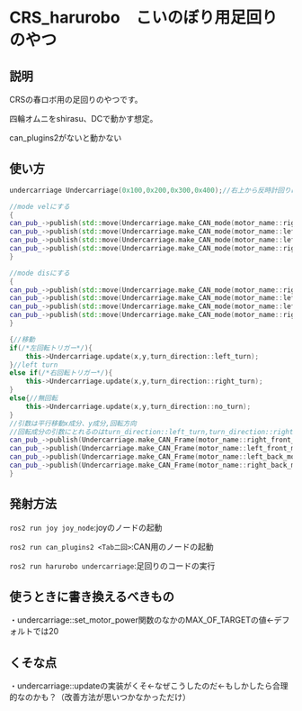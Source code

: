 # CRS_harurobo　こいのぼり用足回りのやつ

## 説明
CRSの春ロボ用の足回りのやつです。

四輪オムニをshirasu、DCで動かす想定。

can_plugins2がないと動かない

## 使い方
```C++
undercarriage Undercarriage(0x100,0x200,0x300,0x400);//右上から反時計回りにcan idで初期化

//mode velにする
{
can_pub_->publish(std::move(Undercarriage.make_CAN_mode(motor_name::right_front_motor,1)));
can_pub_->publish(std::move(Undercarriage.make_CAN_mode(motor_name::left_front_motor,1)));
can_pub_->publish(std::move(Undercarriage.make_CAN_mode(motor_name::left_back_motor,1)));
can_pub_->publish(std::move(Undercarriage.make_CAN_mode(motor_name::right_back_motor,1)));
}

//mode disにする
{
can_pub_->publish(std::move(Undercarriage.make_CAN_mode(motor_name::right_front_motor,0)));
can_pub_->publish(std::move(Undercarriage.make_CAN_mode(motor_name::left_front_motor,0)));
can_pub_->publish(std::move(Undercarriage.make_CAN_mode(motor_name::left_back_motor,0)));
can_pub_->publish(std::move(Undercarriage.make_CAN_mode(motor_name::right_back_motor,0)));
}

{//移動
if(/*左回転トリガー*/){
    this->Undercarriage.update(x,y,turn_direction::left_turn);
}//left turn
else if(/*右回転トリガー*/){
    this->Undercarriage.update(x,y,turn_direction::right_turn);
}
else{//無回転
    this->Undercarriage.update(x,y,turn_direction::no_turn);
}
//引数は平行移動x成分、y成分,回転方向
//回転成分の引数にとれるのはturn_direction::left_turn,turn_direction::right_turn,turn_direction::no_turnのみ
can_pub_->publish(Undercarriage.make_CAN_Frame(motor_name::right_front_motor));
can_pub_->publish(Undercarriage.make_CAN_Frame(motor_name::left_front_motor));
can_pub_->publish(Undercarriage.make_CAN_Frame(motor_name::left_back_motor));
can_pub_->publish(Undercarriage.make_CAN_Frame(motor_name::right_back_motor));
}
```

## 発射方法
`ros2 run joy joy_node`:joyのノードの起動

`ros2 run can_plugins2 <Tab二回>`:CAN用のノードの起動

`ros2 run harurobo undercarriage`:足回りのコードの実行

## 使うときに書き換えるべきもの
・undercarriage::set_motor_power関数のなかのMAX_OF_TARGETの値<-デフォルトでは20

## くそな点
・undercarriage::updateの実装がくそ<-なぜこうしたのだ<-もしかしたら合理的なのかも？（改善方法が思いつかなかっただけ）